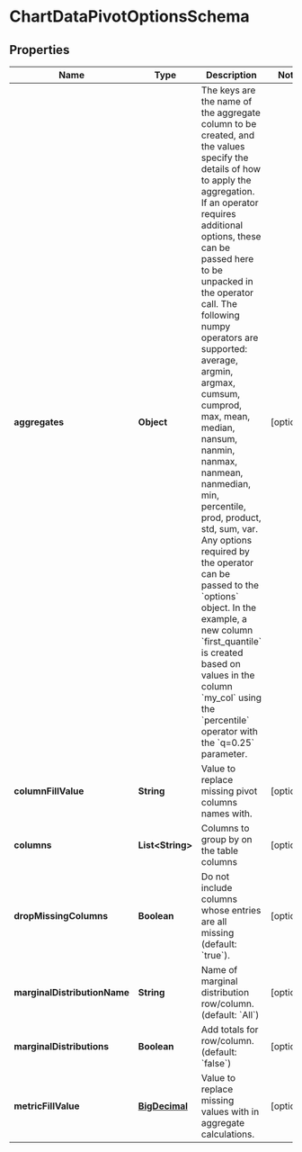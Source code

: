 # ChartDataPivotOptionsSchema

## Properties
Name | Type | Description | Notes
------------ | ------------- | ------------- | -------------
**aggregates** | **Object** | The keys are the name of the aggregate column to be created, and the values specify the details of how to apply the aggregation. If an operator requires additional options, these can be passed here to be unpacked in the operator call. The following numpy operators are supported: average, argmin, argmax, cumsum, cumprod, max, mean, median, nansum, nanmin, nanmax, nanmean, nanmedian, min, percentile, prod, product, std, sum, var. Any options required by the operator can be passed to the &#x60;options&#x60; object.  In the example, a new column &#x60;first_quantile&#x60; is created based on values in the column &#x60;my_col&#x60; using the &#x60;percentile&#x60; operator with the &#x60;q&#x3D;0.25&#x60; parameter. |  [optional]
**columnFillValue** | **String** | Value to replace missing pivot columns names with. |  [optional]
**columns** | **List&lt;String&gt;** | Columns to group by on the table columns |  [optional]
**dropMissingColumns** | **Boolean** | Do not include columns whose entries are all missing (default: &#x60;true&#x60;). |  [optional]
**marginalDistributionName** | **String** | Name of marginal distribution row/column. (default: &#x60;All&#x60;) |  [optional]
**marginalDistributions** | **Boolean** | Add totals for row/column. (default: &#x60;false&#x60;) |  [optional]
**metricFillValue** | [**BigDecimal**](BigDecimal.md) | Value to replace missing values with in aggregate calculations. |  [optional]

